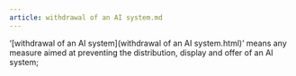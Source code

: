 ```yaml
---
article: withdrawal of an AI system.md
---
```


‘[withdrawal of an AI system](withdrawal of an AI system.html)’ means any measure aimed at preventing the distribution, display and offer of an AI system;